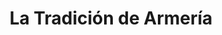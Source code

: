 ---
title: "La Tradición de Armería"
url: /villa-de-alvarez/la-tradicion-de-armeria/
shop: general
---